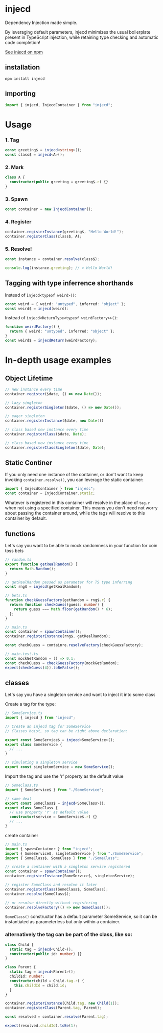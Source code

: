 # injecd

Dependency Injection made simple.

By leveraging default parameters, injecd minimizes the usual boilerplate present in TypeScript injection, while retaining type checking and automatic code completion!

[See injecd on npm](https://www.npmjs.com/package/injecd)

## installation

```
npm install injecd
```

## importing

```ts
import { injecd, InjecdContainer } from "injecd";
```

# Usage

### 1. Tag

```ts
const greeting$ = injecd<string>();
const class$ = injecd<A>();
```

### 2. Mark

```ts
class A {
  constructor(public greeting = greeting$.r) {}
}
```

### 3. Spawn

```ts
const container = new InjecdContainer();
```

### 4. Register

```ts
container.registerInstance(greeting$, "Hello World!");
container.registerClass(class$, A);
```

### 5. Resolve!

```ts
const instance = container.resolve(class$);

console.log(instance.greeting); // > Hello World!
```

## Tagging with type inferrence shorthands

Instead of `injecd<typeof weird>()`:

```ts
const weird = { weird: "untyped", inferred: "object" };
const weird$ = injecd(weird):
```

Instead of `injecd<ReturnType<typeof weirdFactory>>()`:

```ts
function weirdFactory() {
  return { weird: "untyped", inferred: "object" };
}
const weird$ = injecdReturn(weirdFactory);
```

# In-depth usage examples

## Object Lifetime
```ts
// new instance every time
container.register($date, () => new Date());

// lazy singleton
container.registerSingleton($date, () => new Date());

// eager singleton
container.registerInstance($date, new Date())

// class based new instance every time
container.registerClass($date, Date);

// class based new instance every time
container.registerClassSingleton($date, Date);
```

## Static Continer
If you only need one instance of the container, or don't want to keep invoking `container.resolve()`, you can leverage the static container:

```ts
import { InjecdContainer } from "injedc";
const container = InjecdContainer.static;
```

Whatever is registered in this container will resolve in the place of `tag.r` when not using a specified container. This means you don't need not worry about passing the container around, while the tags will resolve to this container by default.

## functions

Let's say you want to be able to mock randomness in your function for coin toss bets

```ts
// random.ts
export function getRealRandom() {
  return Math.Random();
}

// getRealRandom passed as parameter for TS type inferring
const rng$ = injecd(getRealRandom);
```

```ts
// bets.ts
function checkGuessFactory(getRandom = rng$.r) {
  return function checkGuess(guess: number) {
    return guess === Math.floor(getRandom() * 6);
  };
}
```

```ts
// main.ts
const container = spawnContainer();
container.registerInstance(rng$, getRealRandom);

const checkGuess = containre.resolveFactory(checkGuessFactory);
```

```ts
// main.test.ts
const mockGetRandom = () => 0.1;
const checkGuess = checkGuessFactory(mockGetRandom);
expect(checkGuess(4)).toBeFalse();
```

## classes

Let's say you have a singleton service and want to inject it into some class

Create a tag for the type:

```ts
// SomeService.ts
import { injecd } from "injecd";

// Create an injecd tag for SomeService
// Classes hoist, so tag can be right above declaration:

export const SomeService$ = injecd<SomeService>();
export class SomeService {
  // ...
}

// simulating a singleton service
export const singletonService = new SomeService();
```

Import the tag and use the 'r' property as the default value

```ts
// SomeClass.ts
import { SomeService$ } from "./SomeService";

// same deal
export const SomeClass$ = injecd<SomeClass>();
export class SomeClass {
  // use property 'r' as default value
  constructor(service = SomeService$.r) {}
  // ...
}
```

create container

```ts
// main.ts
import { spawnContainer } from "injecd";
import { SomeService$, singletonService } from "./SomeService";
import { SomeClass$, SomeClass } from "./SomeClass";

// create a container with a singleton service registered
const container = spawnContainer();
container.registerInstance(SomeService$, singletonService);

// register SomeClass and resolve it later
container.registerClass(SomeClass$, SomeClass);
container.resolve(SomeClass$);

// or resolve directly without registering
container.resolveFactory(() => new SomeClass());
```

`SomeClass()` constructor has a default parameter SomeService, so it can be instantiated as parameterless but only within a container.

### alternatively the tag can be part of the class, like so:

```ts
class Child {
  static tag = injecd<Child>();
  constructor(public id: number) {}
}

class Parent {
  static tag = injecd<Parent>();
  childId: number;
  constructor(child = Child.tag.r) {
    this.childId = child.id;
  }
}

container.registerInstance(Child.tag, new Child(1));
container.registerClass(Parent.tag, Parent);

const resolved = container.resolve(Parent.tag);

expect(resolved.childId).toBe(1);
```
